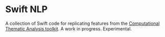 # Swift NLP

A collection of Swift code for replicating features from the [Computational Thematic Analysis toolkit](https://github.com/rpgauthier/ComputationalThematicAnalysisToolkit). A work in progress. Experimental. 
